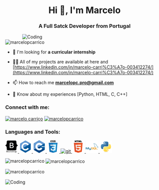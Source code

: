<h1 align="center">Hi 👋, I'm Marcelo</h1>
<h3 align="center">A Full Satck Developer from Portugal</h3>
<img align="right" alt="Coding" width="450" src="https://media.tenor.com/2fXbn6Xtt0UAAAAC/software-software-development.gif"

<p align="left"> <img src="https://komarev.com/ghpvc/?username=marcelopcarrico&label=Profile%20views&color=0e75b6&style=flat" alt="marcelopcarrico" /> </p>

- 🤝 I'm looking for **a curricular internship**

- 👨‍💻 All of my projects are available at here and [https://www.linkedin.com/in/marcelo-carri%C3%A7o-003412274/](https://www.linkedin.com/in/marcelo-carri%C3%A7o-003412274/)

- 📫 How to reach me **marcelopc.pro@gmail.com**

- 📄 Know about my experiences [Python, HTML, C, C++]

<h3 align="left">Connect with me:</h3>
<p align="left">
<a href="https://linkedin.com/in/marcelo carriço" target="blank"><img align="center" src="https://raw.githubusercontent.com/rahuldkjain/github-profile-readme-generator/master/src/images/icons/Social/linked-in-alt.svg" alt="marcelo carriço" height="30" width="40" /></a>
<a href="https://instagram.com/marcelopcarrico" target="blank"><img align="center" src="https://raw.githubusercontent.com/rahuldkjain/github-profile-readme-generator/master/src/images/icons/Social/instagram.svg" alt="marcelopcarrico" height="30" width="40" /></a>
</p>

<h3 align="left">Languages and Tools:</h3>
<p align="left"> <a href="https://getbootstrap.com" target="_blank" rel="noreferrer"> <img src="https://raw.githubusercontent.com/devicons/devicon/master/icons/bootstrap/bootstrap-plain-wordmark.svg" alt="bootstrap" width="40" height="40"/> </a> <a href="https://www.cprogramming.com/" target="_blank" rel="noreferrer"> <img src="https://raw.githubusercontent.com/devicons/devicon/master/icons/c/c-original.svg" alt="c" width="40" height="40"/> </a> <a href="https://www.w3schools.com/cpp/" target="_blank" rel="noreferrer"> <img src="https://raw.githubusercontent.com/devicons/devicon/master/icons/cplusplus/cplusplus-original.svg" alt="cplusplus" width="40" height="40"/> </a> <a href="https://www.w3schools.com/css/" target="_blank" rel="noreferrer"> <img src="https://raw.githubusercontent.com/devicons/devicon/master/icons/css3/css3-original-wordmark.svg" alt="css3" width="40" height="40"/> </a> <a href="https://git-scm.com/" target="_blank" rel="noreferrer"> <img src="https://www.vectorlogo.zone/logos/git-scm/git-scm-icon.svg" alt="git" width="40" height="40"/> </a> <a href="https://www.w3.org/html/" target="_blank" rel="noreferrer"> <img src="https://raw.githubusercontent.com/devicons/devicon/master/icons/html5/html5-original-wordmark.svg" alt="html5" width="40" height="40"/> </a> <a href="https://www.mysql.com/" target="_blank" rel="noreferrer"> <img src="https://raw.githubusercontent.com/devicons/devicon/master/icons/mysql/mysql-original-wordmark.svg" alt="mysql" width="40" height="40"/> </a> <a href="https://www.python.org" target="_blank" rel="noreferrer"> <img src="https://raw.githubusercontent.com/devicons/devicon/master/icons/python/python-original.svg" alt="python" width="40" height="40"/> </a> </p>
<p><img align="left" src="https://github-readme-stats.vercel.app/api/top-langs?username=marcelopcarrico&show_icons=true&locale=en&layout=compact" alt="marcelopcarrico" /></p>

<p>&nbsp;<img align="center" src="https://github-readme-stats.vercel.app/api?username=marcelopcarrico&show_icons=true&locale=en" alt="marcelopcarrico" /></p>

<p><img align="center" src="https://github-readme-streak-stats.herokuapp.com/?user=marcelopcarrico&" alt="marcelopcarrico" /></p> 

<p><img align="center" alt="Coding" src="https://user-images.githubusercontent.com/74038190/225813708-98b745f2-7d22-48cf-9150-083f1b00d6c9.gif" /></p> 
